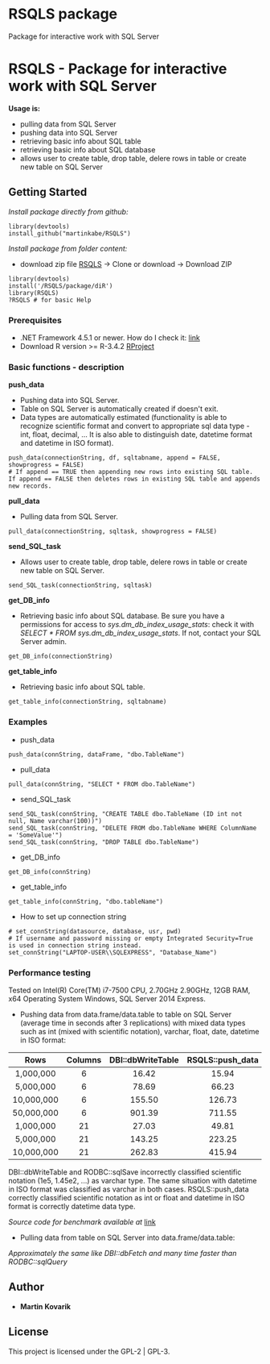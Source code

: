 # RSQLS package
Package for interactive work with SQL Server

# RSQLS - Package for interactive work with SQL Server

**Usage is:**
* pulling data from SQL Server
* pushing data into SQL Server
* retrieving basic info about SQL table
* retrieving basic info about SQL database
* allows user to create table, drop table, delere rows in table or create new table on SQL Server

## Getting Started

*Install package directly from github:*
```
library(devtools)
install_github("martinkabe/RSQLS")
```
*Install package from folder content:*
* download zip file [RSQLS](https://github.com/martinkabe/RSQLS/) -> Clone or download -> Download ZIP
```
library(devtools)
install('/RSQLS/package/diR')
library(RSQLS)
?RSQLS # for basic Help
```

### Prerequisites

* .NET Framework 4.5.1 or newer. How do I check it: [link](https://docs.microsoft.com/en-us/dotnet/framework/migration-guide/how-to-determine-which-versions-are-installed/)
* Download R version >= R-3.4.2 [RProject](https://www.r-project.org/)

### Basic functions - description

**push_data**
* Pushing data into SQL Server.
* Table on SQL Server is automatically created if doesn't exit. 
* Data types are automatically estimated (functionality is able to recognize scientific format and convert to appropriate sql data type - int, float, decimal, ... It is also able to distinguish date, datetime format and datetime in ISO format).
```
push_data(connectionString, df, sqltabname, append = FALSE, showprogress = FALSE)
# If append == TRUE then appending new rows into existing SQL table. If append == FALSE then deletes rows in existing SQL table and appends new records.
```

**pull_data**
* Pulling data from SQL Server.
```
pull_data(connectionString, sqltask, showprogress = FALSE)
```

**send_SQL_task**
* Allows user to create table, drop table, delere rows in table or create new table on SQL Server.
```
send_SQL_task(connectionString, sqltask)
```

**get_DB_info**
* Retrieving basic info about SQL database. Be sure you have a permissions for access to *sys.dm_db_index_usage_stats*: check it with *SELECT * FROM sys.dm_db_index_usage_stats*. If not, contact your SQL Server admin.
```
get_DB_info(connectionString)
```

**get_table_info**
* Retrieving basic info about SQL table.
```
get_table_info(connectionString, sqltabname)
```

### Examples
* push_data
```
push_data(connString, dataFrame, "dbo.TableName")
```
* pull_data
```
pull_data(connString, "SELECT * FROM dbo.TableName")
```

* send_SQL_task
```
send_SQL_task(connString, "CREATE TABLE dbo.TableName (ID int not null, Name varchar(100))")
send_SQL_task(connString, "DELETE FROM dbo.TableName WHERE ColumnName = 'SomeValue'")
send_SQL_task(connString, "DROP TABLE dbo.TableName")
```

* get_DB_info
```
get_DB_info(connString)
```

* get_table_info
```
get_table_info(connString, "dbo.tableName")
```

* How to set up connection string
```
# set_connString(datasource, database, usr, pwd)
# If username and password missing or empty Integrated Security=True is used in connection string instead.
set_connString("LAPTOP-USER\\SQLEXPRESS", "Database_Name")
```

### Performance testing
Tested on Intel(R) Core(TM) i7-7500 CPU, 2.70GHz 2.90GHz, 12GB RAM, x64 Operating System Windows, SQL Server 2014 Express.

* Pushing data from data.frame/data.table to table on SQL Server (average time in seconds after 3 replications) with mixed data types such as int (mixed with scientific notation), varchar, float, date, datetime in ISO format:

| Rows | Columns | DBI::dbWriteTable | RSQLS::push_data | RODBC::sqlSave |
| :---: | :---: | :---: | :---: | :---: |
| 1,000,000 | 6 | 16.42 | 15.94 | 319.10 |
| 5,000,000 | 6 | 78.69 | 66.23 | 1728.53 |
| 10,000,000 | 6 | 155.50 | 126.73 | NA |
| 50,000,000 | 6 | 901.39 | 711.55 | NA |
| 1,000,000 | 21 | 27.03 | 49.81 | NA |
| 5,000,000 | 21 | 143.25 | 223.25 | NA |
| 10,000,000 | 21 | 262.83 | 415.94 | NA |

DBI::dbWriteTable and RODBC::sqlSave incorrectly classified scientific notation (1e5, 1.45e2, ...) as varchar type. The same situation with datetime in ISO format was classified as varchar in both cases. RSQLS::push_data correctly classified scientific notation as int or float and datetime in ISO format is correctly datetime data type.

*Source code for benchmark available at* [link](https://github.com/martinkabe/RSQLS/issues/6)

* Pulling data from table on SQL Server into data.frame/data.table:

*Approximately the same like DBI::dbFetch and many time faster than RODBC::sqlQuery*

## Author

* **Martin Kovarik**


## License

This project is licensed under the GPL-2 | GPL-3.
